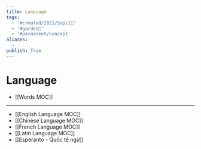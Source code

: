 ```yaml
---
title: Language
tags:
  - '#created/2021/Sep/11'
  - '#garden🏡'
  - '#permanent/concept'
aliases:
  - 
publish: True
---
```

# Language

- [[Words MOC]]

---
- [[English Language MOC]]
- [[Chinese Language MOC]]
- [[French Language MOC]]
- [[Latin Language MOC]]
- [[Esperanto - Quốc tế  ngữ]]
